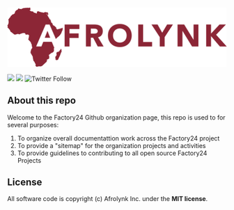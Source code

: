![Afrolynk Factory24](assets/images/Afrolynk-Logo-Color.png "Afrolynk Factory24")

[![](https://img.shields.io/badge/made%20by-Afrolynk-maroon.svg?style=flat-square)](https://afrolynk.com/)
[![](https://img.shields.io/badge/project-Factory24-maroon.svg?style=flat-square)](http://factory24.org/)
![Twitter Follow](https://img.shields.io/twitter/follow/afrolynk?label=Follow&style=social)

## About this repo

Welcome to the Factory24 Github organization page, this repo is used to for several purposes:

1. To organize overall documentattion work across the Factory24 project
2. To provide a "sitemap" for the organization projects and activities
3. To provide guidelines to contributing to all open source Factory24 Projects


## License

All software code is copyright (c) Afrolynk Inc. under the **MIT license**.

